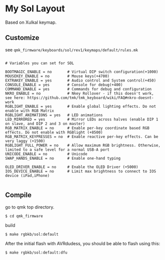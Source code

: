 # My Sol Layout

Based on Xulkal keymap.

## Customize

see `qmk_firmware/keyboards/sol/rev1/keymaps/default/rules.mk`

```

# Variables you can set for SOL

BOOTMAGIC_ENABLE = no       # Virtual DIP switch configuration(+1000)
MOUSEKEY_ENABLE = no        # Mouse keys(+4700)
EXTRAKEY_ENABLE = yes       # Audio control and System control(+450)
CONSOLE_ENABLE = yes        # Console for debug(+400)
COMMAND_ENABLE = yes        # Commands for debug and configuration
NKRO_ENABLE = no            # Nkey Rollover - if this doesn't work, see here: https://github.com/tmk/tmk_keyboard/wiki/FAQ#nkro-doesnt-work
RGBLIGHT_ENABLE = yes       # Enable global lighting effects. Do not enable with RGB Matrix
RGBLIGHT_ANIMATIONS = yes   # LED animations
LED_MIRRORED = yes          # Mirror LEDs across halves (enable DIP 1 on slave, and DIP 2 and 3 on master)
RGB_MATRIX_ENABLE = no      # Enable per-key coordinate based RGB effects. Do not enable with RGBlight (+8500)
RGB_MATRIX_KEYPRESSES = no  # Enable reactive per-key effects. Can be very laggy (+1500)
RGBLIGHT_FULL_POWER = no    # Allow maximum RGB brightness. Otherwise, limited to a safe level for a normal USB-A port
UNICODE_ENABLE = no         # Unicode
SWAP_HANDS_ENABLE = no      # Enable one-hand typing

OLED_DRIVER_ENABLE = no     # Enable the OLED Driver (+5000)
IOS_DEVICE_ENABLE = no      # Limit max brightness to connect to IOS device (iPad,iPhone)


```
## Compile

go to qmk top directory.
```
$ cd qmk_firmware
```

build
```
$ make rgbkb/sol:default
```

After the initial flash with AVRdudess, you should be able to flash using this:
```
$ make rgbkb/sol:default:dfu
```

